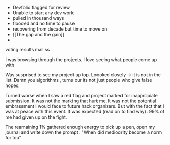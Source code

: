 - Devfolio flagged for review
- Unable to start any dev work
- pulled in thousand ways
- flooded and no time to pause
- recovering from decade but time to move on
- [[The gap and the gain]]
-

voting results mail ss

I was browsing through the projects. I love seeing what people come up with

Was susprised to see my project up top. Loooked closely -> it is not in the list. Damn you algorithms , turns our its not just people who give false hopes. 

Turned worse when I saw a red flag and project marked for inappropiate submission. It was not the marking that hurt me. 
It was not the potential embrassment I would face to future hack organizers. But with the fact that I was at peace with this event. It was expected (read on to find why). 99% of me had given up on the fight.

The reamaining 1% gathered enough energy to pick up a pen, open my journal and write down the prompt :
"When did mediocrity become a norm for tou"